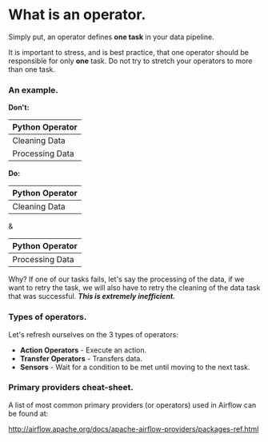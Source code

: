 # What is an operator.

Simply put, an operator defines **one task** in your data pipeline.

It is important to stress, and is best practice, that one operator should be responsible for only **one** task. Do not try to stretch your operators to more than one task.

### An example.

**Don't:**

|   Python Operator |
|---|
|  Cleaning Data |
| Processing Data  |

**Do:**

|   Python Operator |
|---|
|  Cleaning Data |

&

|   Python Operator |
|---|
|  Processing Data |

Why? If one of our tasks fails, let's say the processing of the data, if we want to retry the task, we will also have to retry the cleaning of the data task that was successful. ***This is extremely inefficient.***

### Types of operators.

Let's refresh ourselves on the 3 types of operators:

* **Action Operators** - Execute an action.
* **Transfer Operators** - Transfers data.
* **Sensors** - Wait for a condition to be met until moving to the next task.

### Primary providers cheat-sheet.

A list of most common primary providers (or operators) used in Airflow can be found at:

http://airflow.apache.org/docs/apache-airflow-providers/packages-ref.html